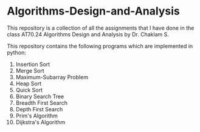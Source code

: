 # Algorithms-Design-and-Analysis

This repository is a collection of all the assignments that I have done in the class AT70.24 Algorithms Design and Analysis by Dr. Chaklam S.

This repository contains the following programs which are implemented in python:

1. Insertion Sort
2. Merge Sort
3. Maximum-Subarray Problem
4. Heap Sort
5. Quick Sort
6. Binary Search Tree
7. Breadth First Search
8. Depth First Search
9. Prim's Algorithm 
10. Dijkstra's Algorithm
